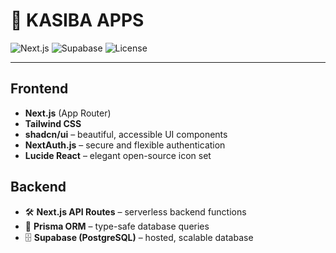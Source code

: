 # 🚀 KASIBA APPS

![Next.js](https://img.shields.io/badge/Next.js-15-blue?logo=next.js) ![Supabase](https://img.shields.io/badge/Supabase-PostgreSQL-green?logo=supabase) ![License](https://img.shields.io/badge/license-MIT-blue.svg)

---

## Frontend

- **Next.js** (App Router)
- **Tailwind CSS**
- **shadcn/ui** – beautiful, accessible UI components
- **NextAuth.js** – secure and flexible authentication
- **Lucide React** – elegant open-source icon set

## Backend

- 🛠 **Next.js API Routes** – serverless backend functions
- 🔄 **Prisma ORM** – type-safe database queries
- 🗄️ **Supabase (PostgreSQL)** – hosted, scalable database
